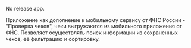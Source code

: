 No release app.

Приложение как дополнение к мобильному сервису от ФНС России - "Проверка чеков", чеки выгружаются из мобильного приложения от ФНС. 
Позволяет осуществлять поиск информации из сохраненных чеков, её фильтрацию и сортировку.

